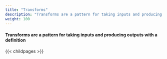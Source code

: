 ```yaml
---
title: "Transforms"
description: "Transforms are a pattern for taking inputs and producing outputs with a definition"
weight: 100
---
```


#### Transforms are a pattern for taking inputs and producing outputs with a definition


{{< childpages >}}



